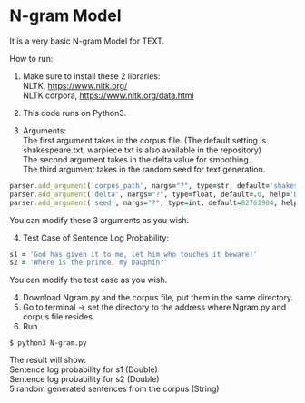 # N-gram Model
It is a very basic N-gram Model for TEXT.

How to run:

1. Make sure to install these 2 libraries:  
NLTK, https://www.nltk.org/  
NLTK corpora, https://www.nltk.org/data.html

2. This code runs on Python3.

3. Arguments:  
The first argument takes in the corpus file. (The default setting is shakespeare.txt, warpiece.txt is also available in the repository)  
The second argument takes in the delta value for smoothing.  
The third argument takes in the random seed for text generation.  
```ruby
parser.add_argument('corpus_path', nargs="?", type=str, default='shakespeare.txt', help='Path to corpus file')
parser.add_argument('delta', nargs="?", type=float, default=.0, help='Delta value used for smoothing')
parser.add_argument('seed', nargs="?", type=int, default=82761904, help='Random seed used for text generation')
```
You can modify these 3 arguments as you wish.

4. Test Case of Sentence Log Probability:
```ruby
s1 = 'God has given it to me, let him who touches it beware!'
s2 = 'Where is the prince, my Dauphin?'
```
You can modify the test case as you wish.

4. Download Ngram.py and the corpus file, put them in the same directory.
5. Go to terminal -> set the directory to the address where Ngram.py and corpus file resides.
6. Run 
```
$ python3 N-gram.py
```

The result will show:  
Sentence log probability for s1 (Double)  
Sentence log probability for s2 (Double)  
5 random generated sentences from the corpus (String)  
